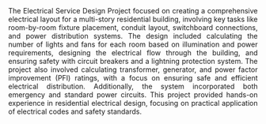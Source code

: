 <div align="justify">
The Electrical Service Design Project focused on creating a comprehensive electrical layout for a multi-story residential building, involving key tasks like room-by-room fixture placement, conduit layout, switchboard connections, and power distribution systems. The design included calculating the number of lights and fans for each room based on illumination and power requirements, designing the electrical flow through the building, and ensuring safety with circuit breakers and a lightning protection system. The project also involved calculating transformer, generator, and power factor improvement (PFI) ratings, with a focus on ensuring safe and efficient electrical distribution. Additionally, the system incorporated both emergency and standard power circuits. This project provided hands-on experience in residential electrical design, focusing on practical application of electrical codes and safety standards. 
</div>
<br>

